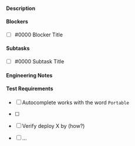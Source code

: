 #### Description ####
<!-- Clearly describe what this is here. -->

#### Blockers ####
<!-- list any issues that block this. -->

- [ ] #0000 Blocker Title

#### Subtasks ####

- [ ] #0000 Subtask Title

#### Engineering Notes ####
<!-- Put technical notes, reminders, things engineers care about here.  -->

#### Test Requirements ####
<!-- Checklist of things to test to be considered completed. -->

  - [ ] Autocomplete works with the word `Portable`
  - [ ] 
  - [ ] Verify deploy X by (how?)
  - [ ] ...

